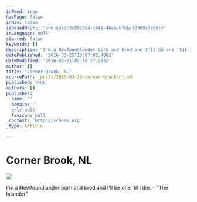 ```yaml
---
inFeed: true
hasPage: false
inNav: false
isBasedOnUrl: 'urn:uuid:3cb92554-1049-4bea-bf6b-63060e7c8dcc'
inLanguage: null
starred: false
keywords: []
description: "I'm a Newfoundlander born and bred and I'll be one 'til I die.\_- \"The Islander\"\_"
datePublished: '2016-03-25T13:07:02.406Z'
dateModified: '2016-03-21T02:18:17.288Z'
author: []
title: 'Corner Brook, NL'
sourcePath: _posts/2016-03-20-corner-brook-nl.md
published: true
authors: []
publisher:
  name: ''
  domain: ''
  url: null
  favicon: null
_context: 'http://schema.org'
_type: Article

---
```

# Corner Brook, NL
![](https://the-grid-user-content.s3-us-west-2.amazonaws.com/47a16558-593d-4180-8844-b69bb09a695c.png)

I'm a Newfoundlander born and bred and I'll be one 'til I die. - "The Islander"